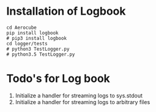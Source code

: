 # Installation of Logbook
```
cd Aerocube
pip install logbook
# pip3 install logbook
cd logger/tests
# python3 TestLogger.py
# python3.5 TestLogger.py
``` 


# Todo's for Log book
1. Initialize a handler for streaming logs to sys.stdout
2. Initialize a handler for streaming logs to arbitrary files

```
